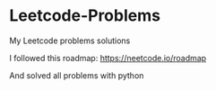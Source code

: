 # Leetcode-Problems

My Leetcode problems solutions

I followed this roadmap:
https://neetcode.io/roadmap

And solved all problems with python
